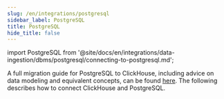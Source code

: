```yaml
---
slug: /en/integrations/postgresql
sidebar_label: PostgreSQL
title: PostgreSQL
hide_title: false
---
```


import PostgreSQL from '@site/docs/en/integrations/data-ingestion/dbms/postgresql/connecting-to-postgresql.md';

A full migration guide for PostgreSQL to ClickHouse, including advice on data modeling and equivalent concepts, can be found [here](/docs/en/migrations/postgresql/overview). The following describes how to connect ClickHouse and PostgreSQL.

<PostgreSQL/>
